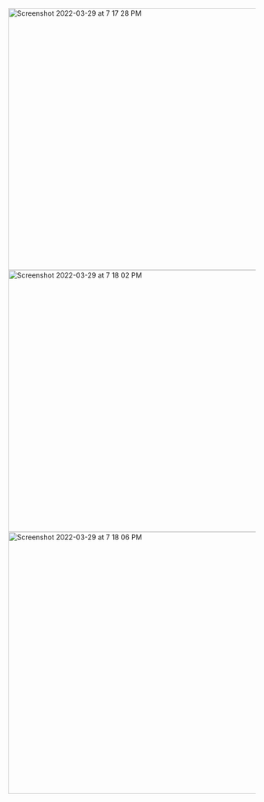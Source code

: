 <img width="533" alt="Screenshot 2022-03-29 at 7 17 28 PM" src="https://user-images.githubusercontent.com/63536512/160626179-900b8416-97d7-44f8-b900-561022b17d83.png">
<img width="533" alt="Screenshot 2022-03-29 at 7 18 02 PM" src="https://user-images.githubusercontent.com/63536512/160626193-ddce90c4-fcbe-492c-adb8-2b00a3952175.png">
<img width="533" alt="Screenshot 2022-03-29 at 7 18 06 PM" src="https://user-images.githubusercontent.com/63536512/160626206-2d1f5aaa-57a1-448d-85a7-1f4d9ce1f15c.png">
